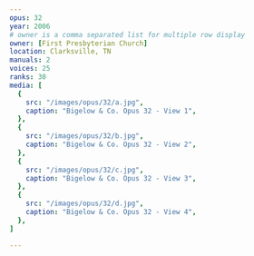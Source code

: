 ```yaml
---
opus: 32
year: 2006
# owner is a comma separated list for multiple row display
owner: [First Presbyterian Church]
location: Clarksville, TN
manuals: 2
voices: 25
ranks: 30
media: [
  {
    src: "/images/opus/32/a.jpg",
    caption: "Bigelow & Co. Opus 32 - View 1",
  },
  {
    src: "/images/opus/32/b.jpg",
    caption: "Bigelow & Co. Opus 32 - View 2",
  },
  {
    src: "/images/opus/32/c.jpg",
    caption: "Bigelow & Co. Opus 32 - View 3",
  },
  {
    src: "/images/opus/32/d.jpg",
    caption: "Bigelow & Co. Opus 32 - View 4",
  },
]

---
```

